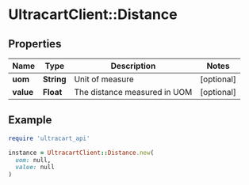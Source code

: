 # UltracartClient::Distance

## Properties

| Name | Type | Description | Notes |
| ---- | ---- | ----------- | ----- |
| **uom** | **String** | Unit of measure | [optional] |
| **value** | **Float** | The distance measured in UOM | [optional] |

## Example

```ruby
require 'ultracart_api'

instance = UltracartClient::Distance.new(
  uom: null,
  value: null
)
```

